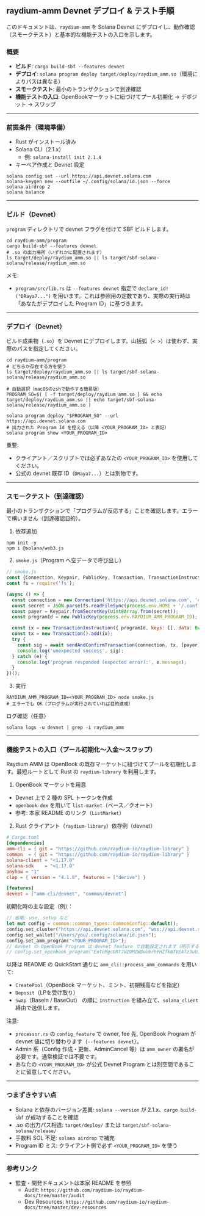## raydium-amm Devnet デプロイ & テスト手順

このドキュメントは、`raydium-amm` を Solana Devnet にデプロイし、動作確認（スモークテスト）と基本的な機能テストの入口を示します。

### 概要
- **ビルド**: `cargo build-sbf --features devnet`
- **デプロイ**: `solana program deploy target/deploy/raydium_amm.so`（環境によりパスは異なる）
- **スモークテスト**: 最小のトランザクションで到達確認
- **機能テストの入口**: OpenBookマーケットに紐づけてプール初期化 → デポジット → スワップ

---

### 前提条件（環境準備）
- Rust がインストール済み
- Solana CLI（2.1.x）
  - 例: `solana-install init 2.1.4`
- キーペア作成と Devnet 設定

```
solana config set --url https://api.devnet.solana.com
solana-keygen new --outfile ~/.config/solana/id.json --force
solana airdrop 2
solana balance
```

---

### ビルド（Devnet）
`program` ディレクトリで devnet フラグを付けて SBF ビルドします。

```
cd raydium-amm/program
cargo build-sbf --features devnet
# .so の出力場所（いずれかに配置されます）
ls target/deploy/raydium_amm.so || ls target/sbf-solana-solana/release/raydium_amm.so
```

メモ:
- `program/src/lib.rs` は `--features devnet` 指定で `declare_id!("DRaya7...")` を用います。これは参照用の定数であり、実際の実行時は「あなたがデプロイした Program ID」に基づきます。

---

### デプロイ（Devnet）
ビルド成果物（`.so`）を Devnet にデプロイします。山括弧（`< >`）は使わず、実際のパスを指定してください。

```
cd raydium-amm/program
# どちらか存在する方を使う
ls target/deploy/raydium_amm.so || ls target/sbf-solana-solana/release/raydium_amm.so

# 自動選択（macOSのzshで動作する簡易版）
PROGRAM_SO=$( [ -f target/deploy/raydium_amm.so ] && echo target/deploy/raydium_amm.so || echo target/sbf-solana-solana/release/raydium_amm.so )

solana program deploy "$PROGRAM_SO" --url https://api.devnet.solana.com
# 出力された Program Id を控える（以降 <YOUR_PROGRAM_ID> と表記）
solana program show <YOUR_PROGRAM_ID>
```

重要:
- クライアント／スクリプトでは必ずあなたの `<YOUR_PROGRAM_ID>` を使用してください。
- 公式の devnet 既存 ID（`DRaya7...`）とは別物です。

---

### スモークテスト（到達確認）
最小のトランザクションで「プログラムが反応する」ことを確認します。エラーで構いません（到達確認目的）。

1) 依存追加

```
npm init -y
npm i @solana/web3.js
```

2) `smoke.js`（Program へ空データで呼び出し）

```javascript
// smoke.js
const {Connection, Keypair, PublicKey, Transaction, TransactionInstruction, sendAndConfirmTransaction} = require('@solana/web3.js');
const fs = require('fs');

(async () => {
  const connection = new Connection('https://api.devnet.solana.com', 'confirmed');
  const secret = JSON.parse(fs.readFileSync(process.env.HOME + '/.config/solana/id.json', 'utf8'));
  const payer = Keypair.fromSecretKey(Uint8Array.from(secret));
  const programId = new PublicKey(process.env.RAYDIUM_AMM_PROGRAM_ID); // ← デプロイ結果を使用

  const ix = new TransactionInstruction({ programId, keys: [], data: Buffer.alloc(0) });
  const tx = new Transaction().add(ix);
  try {
    const sig = await sendAndConfirmTransaction(connection, tx, [payer], {commitment: 'confirmed'});
    console.log('unexpected success', sig);
  } catch (e) {
    console.log('program responded (expected error):', e.message);
  }
})();
```

3) 実行

```
RAYDIUM_AMM_PROGRAM_ID=<YOUR_PROGRAM_ID> node smoke.js
# エラーでも OK（プログラムが実行されていれば目的達成）
```

ログ確認（任意）

```
solana logs -u devnet | grep -i raydium_amm
```

---

### 機能テストの入口（プール初期化〜入金〜スワップ）
Raydium AMM は OpenBook の既存マーケットに紐づけてプールを初期化します。最短ルートとして Rust の `raydium-library` を利用します。

1) OpenBook マーケットを用意
- Devnet 上で 2 種の SPL トークンを作成
- `openbook-dex` を用いて `list-market`（ベース／クオート）
- 参考: 本家 README のリンク（`ListMarket`）

2) Rust クライアント（`raydium-library`）依存例（devnet）

```toml
# Cargo.toml
[dependencies]
amm-cli = { git = "https://github.com/raydium-io/raydium-library" }
common  = { git = "https://github.com/raydium-io/raydium-library" }
solana-client = "<1.17.0"
solana-sdk    = "<1.17.0"
anyhow = "1"
clap = { version = "4.1.8", features = ["derive"] }

[features]
devnet = ["amm-cli/devnet", "common/devnet"]
```

初期化時の主な設定（例）：

```rust
// 省略: use, setup など
let mut config = common::common_types::CommonConfig::default();
config.set_cluster("https://api.devnet.solana.com", "wss://api.devnet.solana.com");
config.set_wallet("/Users/you/.config/solana/id.json");
config.set_amm_program("<YOUR_PROGRAM_ID>");
// devnet の OpenBook Program は devnet feature で自動設定されます（明示する場合）
// config.set_openbook_program("EoTcMgcDRTJVZDMZWBoU6rhYHZfkNTVEAfz3uUJRcYGj");
```

以降は README の QuickStart 通りに `amm_cli::process_amm_commands` を用いて:
- `CreatePool`（OpenBook マーケット、ミント、初期残高などを指定）
- `Deposit`（LPを受け取り）
- `Swap`（BaseIn / BaseOut）
の順に `Instruction` を組み立て、`solana_client` 経由で送信します。

注意:
- `processor.rs` の `config_feature` で owner, fee 先, OpenBook Program が devnet 値に切り替わります（`--features devnet`）。
- Admin 系（Config 作成・更新、AdminCancel 等）は `amm_owner` の署名が必要です。通常検証では不要です。
- あなたの `<YOUR_PROGRAM_ID>` が公式 Devnet Program とは別空間であることに留意してください。

---

### つまずきやすい点
- Solana と依存のバージョン差異: `solana --version` が 2.1.x、`cargo build-sbf` が成功することを確認
- .so の出力パス相違: `target/deploy/` または `target/sbf-solana-solana/release/`
- 手数料 SOL 不足: `solana airdrop` で補充
- Program ID ミス: クライアント側で必ず `<YOUR_PROGRAM_ID>` を使う

---

### 参考リンク
- 監査・開発ドキュメントは本家 README を参照
  - Audit: `https://github.com/raydium-io/raydium-docs/tree/master/audit`
  - Dev Resources: `https://github.com/raydium-io/raydium-docs/tree/master/dev-resources`

